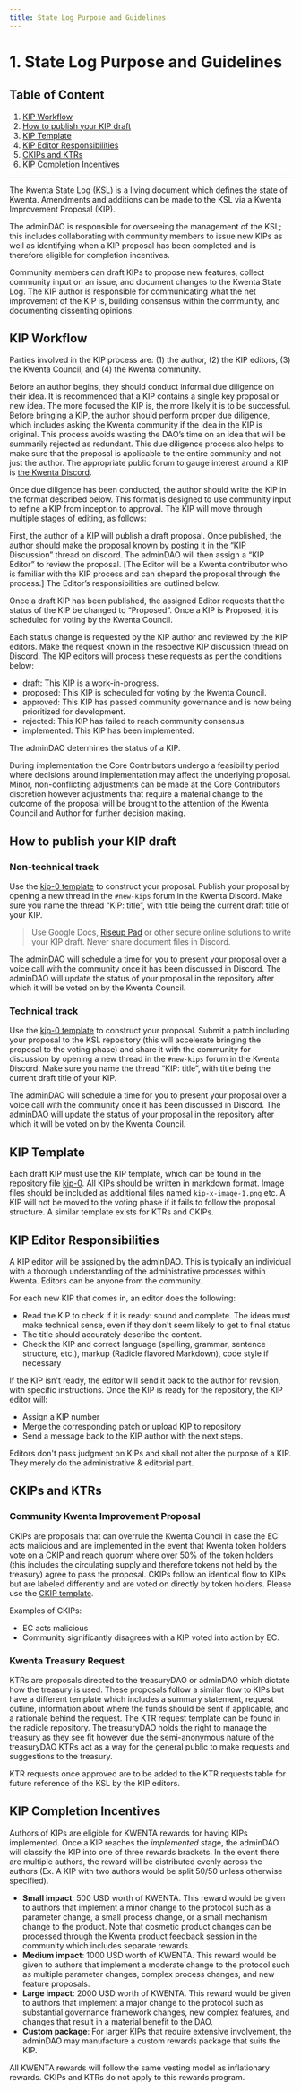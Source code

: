 ```yaml
---
title: State Log Purpose and Guidelines
---
```


# 1. State Log Purpose and Guidelines

## Table of Content

1. [KIP Workflow](#kip-workflow)
2. [How to publish your KIP draft](#how-to-publish-your-kip-draft)
3. [KIP Template](#kip-template)
4. [KIP Editor Responsibilities](#kip-editor-responsibilities)
5. [CKIPs and KTRs](#ckips-and-ktrs)
6. [KIP Completion Incentives](#kip-completion-incentives)

---

The Kwenta State Log (KSL) is a living document which defines the state of Kwenta. Amendments and additions can be made to the KSL via a Kwenta Improvement Proposal (KIP).

The adminDAO is responsible for overseeing the management of the KSL; this includes collaborating with community members to issue new KIPs as well as identifying when a KIP proposal has been completed and is therefore eligible for completion incentives.

Community members can draft KIPs to propose new features, collect community input on an issue, and document changes to the Kwenta State Log. The KIP author is responsible for communicating what the net improvement of the KIP is, building consensus within the community, and documenting dissenting opinions.

## KIP Workflow

Parties involved in the KIP process are: (1) the author, (2) the KIP editors, (3) the Kwenta Council, and (4) the Kwenta community.

Before an author begins, they should conduct informal due diligence on their idea. It is recommended that a KIP contains a single key proposal or new idea. The more focused the KIP is, the more likely it is to be successful. Before bringing a KIP, the author should perform proper due diligence, which includes asking the Kwenta community if the idea in the KIP is original. This process avoids wasting the DAO’s time on an idea that will be summarily rejected as redundant. This due diligence process also helps to make sure that the proposal is applicable to the entire community and not just the author. The appropriate public forum to gauge interest around a KIP is [the Kwenta Discord](https://discord.gg/kwenta.io).

Once due diligence has been conducted, the author should write the KIP in the format described below. This format is designed to use community input to refine a KIP from inception to approval. The KIP will move through multiple stages of editing, as follows:

First, the author of a KIP will publish a draft proposal. Once published, the author should make the proposal known by posting it in the “KIP Discussion” thread on discord. The adminDAO will then assign a “KIP Editor” to review the proposal. [The Editor will be a Kwenta contributor who is familiar with the KIP process and can shepard the proposal through the process.] The Editor’s responsibilities are outlined below.

Once a draft KIP has been published, the assigned Editor requests that the status of the KIP be changed to “Proposed”. Once a KIP is Proposed, it is scheduled for voting by the Kwenta Council.

Each status change is requested by the KIP author and reviewed by the KIP editors. Make the request known in the respective KIP discussion thread on Discord. The KIP editors will process these requests as per the conditions below:

- draft: This KIP is a work-in-progress.
- proposed: This KIP is scheduled for voting by the Kwenta Council.
- approved: This KIP has passed community governance and is now being prioritized for development.
- rejected: This KIP has failed to reach community consensus.
- implemented: This KIP has been implemented.

The adminDAO determines the status of a KIP.

During implementation the Core Contributors undergo a feasibility period where decisions around implementation may affect the underlying proposal. Minor, non-conflicting adjustments can be made at the Core Contributors discretion however adjustments that require a material change to the outcome of the proposal will be brought to the attention of the Kwenta Council and Author for further decision making.

## How to publish your KIP draft

### Non-technical track

Use the [kip-0 template](/kips/kip-000) to construct your proposal.
Publish your proposal by opening a new thread in the `#new-kips` forum in the Kwenta Discord. Make sure you name the thread “KIP: title”, with title being the current draft title of your KIP.

> Use Google Docs, [Riseup Pad](https://pad.riseup.net) or other secure online solutions to write your KIP draft. Never share document files in Discord.

The adminDAO will schedule a time for you to present your proposal over a voice call with the community once it has been discussed in Discord. The adminDAO will update the status of your proposal in the repository after which it will be voted on by the Kwenta Council.

### Technical track

Use the [kip-0 template](/kips/kip-000) to construct your proposal. Submit a patch including your proposal to the KSL repository (this will accelerate bringing the proposal to the voting phase) and share it with the community for discussion by opening a new thread in the `#new-kips` forum in the Kwenta Discord. Make sure you name the thread “KIP: title”, with title being the current draft title of your KIP.

The adminDAO will schedule a time for you to present your proposal over a voice call with the community once it has been discussed in Discord. The adminDAO will update the status of your proposal in the repository after which it will be voted on by the Kwenta Council.

## KIP Template

Each draft KIP must use the KIP template, which can be found in the repository file [kip-0](/kips/kip-000). All KIPs should be written in markdown format. Image files should be included as additional files named `kip-x-image-1.png` etc. A KIP will not be moved to the voting phase if it fails to follow the proposal structure. A similar template exists for KTRs and CKIPs.

## KIP Editor Responsibilities

A KIP editor will be assigned by the adminDAO. This is typically an individual with a thorough understanding of the administrative processes within Kwenta. Editors can be anyone from the community.

For each new KIP that comes in, an editor does the following:

- Read the KIP to check if it is ready: sound and complete. The ideas must make technical sense, even if they don't seem likely to get to final status
- The title should accurately describe the content.
- Check the KIP and correct language (spelling, grammar, sentence structure, etc.), markup (Radicle flavored Markdown), code style if necessary

If the KIP isn't ready, the editor will send it back to the author for revision, with specific instructions. Once the KIP is ready for the repository, the KIP editor will:

- Assign a KIP number
- Merge the corresponding patch or upload KIP to repository
- Send a message back to the KIP author with the next steps.

Editors don't pass judgment on KIPs and shall not alter the purpose of a KIP. They merely do the administrative & editorial part.

## CKIPs and KTRs

### Community Kwenta Improvement Proposal

CKIPs are proposals that can overrule the Kwenta Council in case the EC acts malicious and are implemented in the event that Kwenta token holders vote on a CKIP and reach quorum where over 50% of the token holders (this includes the circulating supply and therefore tokens not held by the treasury) agree to pass the proposal. CKIPs follow an identical flow to KIPs but are labeled differently and are voted on directly by token holders. Please use the [CKIP template](https://github.com/Kwenta/kwenta-state-log/blob/master/templates/ckip-0.md).

Examples of CKIPs:

- EC acts malicious
- Community significantly disagrees with a KIP voted into action by EC.

### Kwenta Treasury Request

KTRs are proposals directed to the treasuryDAO or adminDAO which dictate how the treasury is used. These proposals follow a similar flow to KIPs but have a different template which includes a summary statement, request outline, information about where the funds should be sent if applicable, and a rationale behind the request. The KTR request template can be found in the radicle repository. The treasuryDAO holds the right to manage the treasury as they see fit however due the semi-anonymous nature of the treasuryDAO KTRs act as a way for the general public to make requests and suggestions to the treasury.

KTR requests once approved are to be added to the KTR requests table for future reference of the KSL by the KIP editors.

## KIP Completion Incentives

Authors of KIPs are eligible for KWENTA rewards for having KIPs implemented. Once a KIP reaches the _implemented_ stage, the adminDAO will classify the KIP into one of three rewards brackets. In the event there are multiple authors, the reward will be distributed evenly across the authors (Ex. A KIP with two authors would be split 50/50 unless otherwise specified).

- **Small impact**: 500 USD worth of KWENTA. This reward would be given to authors that implement a minor change to the protocol such as a parameter change, a small process change, or a small mechanism change to the product. Note that cosmetic product changes can be processed through the Kwenta product feedback session in the community which includes separate rewards.
- **Medium impact**: 1000 USD worth of KWENTA. This reward would be given to authors that implement a moderate change to the protocol such as multiple parameter changes, complex process changes, and new feature proposals.
- **Large impact**: 2000 USD worth of KWENTA. This reward would be given to authors that implement a major change to the protocol such as substantial governance framework changes, new complex features, and changes that result in a material benefit to the DAO.
- **Custom package**: For larger KIPs that require extensive involvement, the adminDAO may manufacture a custom rewards package that suits the KIP.

All KWENTA rewards will follow the same vesting model as inflationary rewards. CKIPs and KTRs do not apply to this rewards program.

